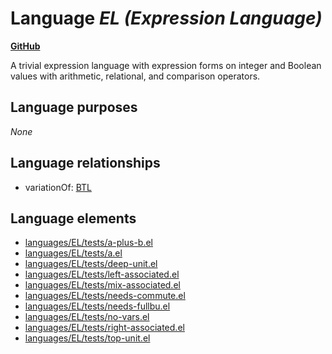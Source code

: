 # Language _EL (Expression Language)_
**[GitHub](https://github.com/softlang/yas/blob/master/languages/EL)**

A trivial expression language with expression forms on integer and Boolean values with arithmetic, relational, and comparison operators.

## Language purposes
_None_

## Language relationships
* variationOf: [BTL](http://softlang.github.io/yas/languages/BTL.html)

## Language elements
* [languages/EL/tests/a-plus-b.el](../../docs/files/languages-EL-tests-a-plus-b.el.md)
* [languages/EL/tests/a.el](../../docs/files/languages-EL-tests-a.el.md)
* [languages/EL/tests/deep-unit.el](../../docs/files/languages-EL-tests-deep-unit.el.md)
* [languages/EL/tests/left-associated.el](../../docs/files/languages-EL-tests-left-associated.el.md)
* [languages/EL/tests/mix-associated.el](../../docs/files/languages-EL-tests-mix-associated.el.md)
* [languages/EL/tests/needs-commute.el](../../docs/files/languages-EL-tests-needs-commute.el.md)
* [languages/EL/tests/needs-fullbu.el](../../docs/files/languages-EL-tests-needs-fullbu.el.md)
* [languages/EL/tests/no-vars.el](../../docs/files/languages-EL-tests-no-vars.el.md)
* [languages/EL/tests/right-associated.el](../../docs/files/languages-EL-tests-right-associated.el.md)
* [languages/EL/tests/top-unit.el](../../docs/files/languages-EL-tests-top-unit.el.md)
